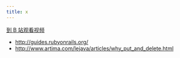 ```yaml
---
title: x
---
```


[到 B 站观看视频]()

- <http://guides.rubyonrails.org/>
- <http://www.artima.com/lejava/articles/why_put_and_delete.html>
